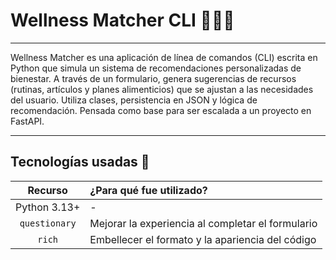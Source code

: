 # Wellness Matcher CLI 🌱🧘‍♀️ 

---

Wellness Matcher  es una aplicación de línea de comandos (CLI) escrita en Python que simula un sistema de recomendaciones personalizadas de bienestar. A través de un formulario, genera sugerencias de recursos (rutinas, artículos y planes alimenticios) que se ajustan a las necesidades del usuario. Utiliza clases, persistencia en JSON y lógica de recomendación. Pensada como base para ser escalada a un proyecto en FastAPI.

---

## Tecnologías usadas 💾

| Recurso      | ¿Para qué fue utilizado?        | 
|:--------------:|:------------------|
| Python 3.13+  | -                              | 
| `questionary`   | Mejorar la experiencia al completar el formulario |
| `rich` | Embellecer el formato y la apariencia del código |
